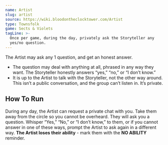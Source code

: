 ```yaml
---
name: Artist
slug: artist
source: https://wiki.bloodontheclocktower.com/Artist
type: Townsfolk
game: Sects & Violets
tagLine: >-
  Once per game, during the day, privately ask the Storyteller any
  yes/no question.
---
```


The Artist may ask any 1 question, and get an honest answer.

- The question may deal with anything at all, phrased in any way they
  want. The Storyteller honestly answers “yes,” “no,” or “I don’t know.”
- It is up to the Artist to talk with the Storyteller, not the other way
  around. This isn’t a public conversation, and the group can’t listen
  in. It’s private.

## How To Run

During any day, the Artist can request a private chat with you. Take
them away from the circle so you cannot be overheard. They will ask you
a question. Whisper “Yes,” “No,” or “I don’t know,” to them, or if you
cannot answer in one of these ways, prompt the Artist to ask again in a
different way. **The Artist loses their ability** - mark them with the
**NO ABILITY** reminder.
